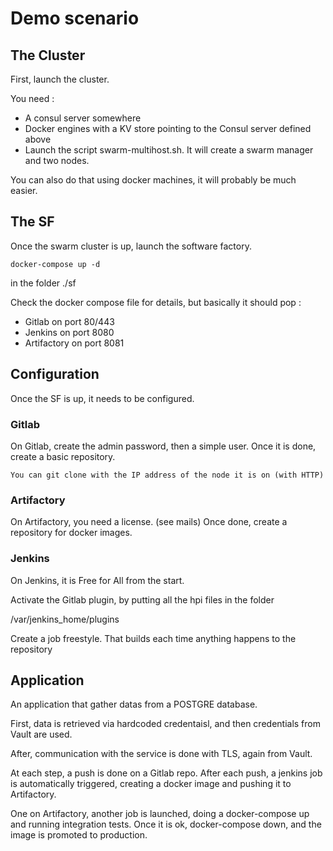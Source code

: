 # Demo scenario

## The Cluster

First, launch the cluster.

You need :
* A consul server somewhere
* Docker engines with a KV store pointing to the Consul server defined above
* Launch the script swarm-multihost.sh. It will create a swarm manager and two nodes.

You can also do that using docker machines, it will probably be much easier.


## The SF

Once the swarm cluster is up, launch the software factory.

    docker-compose up -d

in the folder ./sf

Check the docker compose file for details, but basically it should pop :
* Gitlab on port 80/443
* Jenkins on port 8080
* Artifactory on port 8081

## Configuration

Once the SF is up, it needs to be configured.

### Gitlab

On Gitlab, create the admin password, then a simple user.
Once it is done, create a basic repository.

	You can git clone with the IP address of the node it is on (with HTTP)

### Artifactory

On Artifactory, you need a license. (see mails)
Once done, create a repository for docker images.

### Jenkins

On Jenkins, it is Free for All from the start.

Activate the Gitlab plugin, by putting all the hpi files in the folder

/var/jenkins_home/plugins

Create a job freestyle. That builds each time anything happens to the repository


## Application

An application that gather datas from a POSTGRE database.

First, data is retrieved via hardcoded credentaisl, and then credentials from Vault are used.

After, communication with the service is done with TLS, again from Vault.

At each step, a push is done on a Gitlab repo. After each push, a jenkins job is automatically triggered, creating a docker image and pushing it to Artifactory.

One on Artifactory, another job is launched, doing a docker-compose up and running integration tests. Once it is ok, docker-compose down, and the image is promoted to production.
